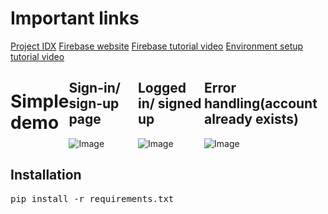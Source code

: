 <div> 
  <h1>Important links</h1>
  <a href="https://idx.dev/">Project IDX</a>
  <a href="https://firebase.google.com/">Firebase website</a>
  <a href="https://www.youtube.com/watch?v=rclSyEks-HY">Firebase tutorial video</a>
  <a href="https://www.youtube.com/watch?v=CkCOY4BgAjY">Environment setup tutorial video</a>
</div>


<div style="display: flex; justify-content: center; align-items: center; width: 100%;">
  <h1>Simple demo</h1> 
  <div>
    <h2>Sign-in/ sign-up page</h2>
    <img src="https://github.com/user-attachments/assets/d9720067-1197-4b97-8c30-2814b2177053" alt="Image" />
  </div>
  <div>
    <h2>Logged in/ signed up</h2>
    <img src="https://github.com/user-attachments/assets/95c89988-ddab-4629-b5c8-d9992fe47992" alt="Image"/>
  </div>
  <div>
    <h2>Error handling(account already exists)</h2>
    <img src="https://github.com/user-attachments/assets/b195f624-ab23-4744-b0ea-a6231d5c1732" alt="Image"/>
  </div>
</div>

<h2>Installation</h2>
<pre>pip install -r requirements.txt</pre>
